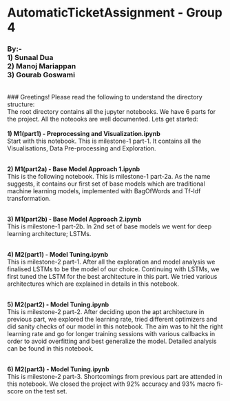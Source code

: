 # AutomaticTicketAssignment - Group 4
### By:- <br>1) Sunaal Dua<br>2) Manoj Mariappan<br>3) Gourab Goswami
<br>
### Greetings! Please read the following to understand the directory structure:<br>
The root directory contains all the jupyter notebooks. We have 6 parts for the project. All the noteooks are well documented. Lets get started:<br><br>
<b>1) M1(part1) - Preprocessing and Visualization.ipynb</b><br>
Start with this notebook. This is milestone-1 part-1. It contains all the Visualisations, Data Pre-processing and Exploration.<br><br>

<b>2) M1(part2a) - Base Model Approach 1.ipynb</b><br>
This is the following notebook. This is milestone-1 part-2a. As the name suggests, it contains our first set of base models which are traditional machine learning models, implemented with BagOfWords and Tf-Idf transformation.<br><br>

<b>3) M1(part2b) - Base Model Approach 2.ipynb</b><br>
This is milestone-1 part-2b. In 2nd set of base models we went for deep learning architecture; LSTMs.<br><br>

<b>4) M2(part1) - Model Tuning.ipynb</b><br>
This is milestone-2 part-1. After all the exploration and model analysis we finalised LSTMs to be the model of our choice. Continuing with LSTMs, we first tuned the LSTM for the best architecture in this part. We tried various architectures which are explained in details in this notebook.<br><br>

<b>5) M2(part2) - Model Tuning.ipynb</b><br>
This is milestone-2 part-2. After deciding upon the apt architecture in previous part, we explored the learning rate, tried different optimizers and did sanity checks of our model in this notebook. The aim was to hit the right learning rate and go for longer training sessions with various callbacks in order to avoid overfitting and best generalize the model. Detailed analysis can be found in this notebook.<br><br>

<b>6) M2(part3) - Model Tuning.ipynb</b><br>
This is milestone-2 part-3. Shortcomings from previous part are attended in this notebook. We closed the project with 92% accuracy and 93% macro fi-score on the test set.
